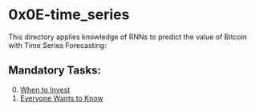 # 0x0E-time_series
This directory applies knowledge of RNNs to predict the value of Bitcoin with Time Series Forecasting:

## Mandatory Tasks:
0. [When to Invest](/supervised_learning/0x0D-RNNs/forecast_btc.py)
1. [Everyone Wants to Know](/supervised_learning/0x0D-RNNs/forecast_btc.py)
